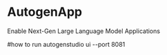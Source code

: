 # AutogenApp
Enable Next-Gen Large Language Model Applications

#how to run
autogenstudio ui --port 8081